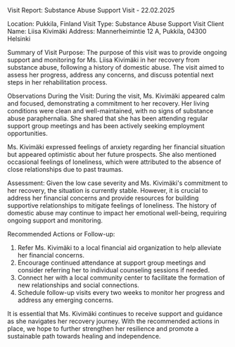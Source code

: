  Visit Report: Substance Abuse Support Visit - 22.02.2025

Location: Pukkila, Finland
Visit Type: Substance Abuse Support Visit
Client Name: Liisa Kivimäki
Address: Mannerheimintie 12 A, Pukkila, 04300 Helsinki

Summary of Visit Purpose:
The purpose of this visit was to provide ongoing support and monitoring for Ms. Liisa Kivimäki in her recovery from substance abuse, following a history of domestic abuse. The visit aimed to assess her progress, address any concerns, and discuss potential next steps in her rehabilitation process.

Observations During the Visit:
During the visit, Ms. Kivimäki appeared calm and focused, demonstrating a commitment to her recovery. Her living conditions were clean and well-maintained, with no signs of substance abuse paraphernalia. She shared that she has been attending regular support group meetings and has been actively seeking employment opportunities.

Ms. Kivimäki expressed feelings of anxiety regarding her financial situation but appeared optimistic about her future prospects. She also mentioned occasional feelings of loneliness, which were attributed to the absence of close relationships due to past traumas.

Assessment:
Given the low case severity and Ms. Kivimäki's commitment to her recovery, the situation is currently stable. However, it is crucial to address her financial concerns and provide resources for building supportive relationships to mitigate feelings of loneliness. The history of domestic abuse may continue to impact her emotional well-being, requiring ongoing support and monitoring.

Recommended Actions or Follow-up:
1. Refer Ms. Kivimäki to a local financial aid organization to help alleviate her financial concerns.
2. Encourage continued attendance at support group meetings and consider referring her to individual counseling sessions if needed.
3. Connect her with a local community center to facilitate the formation of new relationships and social connections.
4. Schedule follow-up visits every two weeks to monitor her progress and address any emerging concerns.

It is essential that Ms. Kivimäki continues to receive support and guidance as she navigates her recovery journey. With the recommended actions in place, we hope to further strengthen her resilience and promote a sustainable path towards healing and independence.